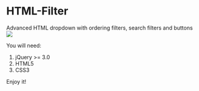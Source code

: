 # HTML-Filter
Advanced HTML dropdown with ordering filters, search filters and buttons
<img src="https://i.imgur.com/stC61Xt.png">

You will need:

1. jQuery >= 3.0
2. HTML5
3. CSS3

Enjoy it!
